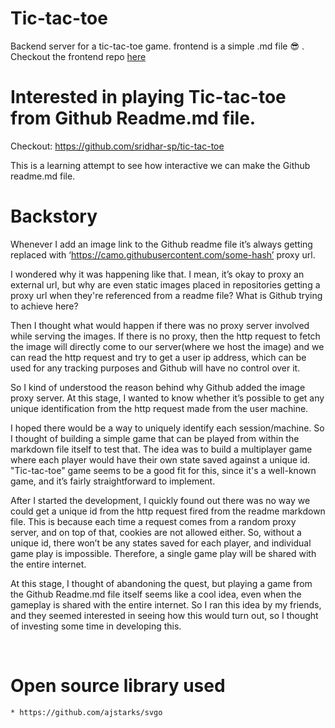 # Tic-tac-toe

Backend server for a tic-tac-toe game. frontend is a simple .md file 😎 . 
Checkout the frontend repo [here](https://github.com/sridhar-sp/tic-tac-toe)


# Interested in playing Tic-tac-toe from Github Readme.md file. 

Checkout: https://github.com/sridhar-sp/tic-tac-toe

This is a learning attempt to see how interactive we can make the Github readme.md file.

# Backstory

Whenever I add an image link to the Github readme file it’s always getting replaced with ‘https://camo.githubusercontent.com/some-hash’ proxy url.

I wondered why it was happening like that. I mean, it’s okay to proxy an external url, but why are even static images placed in repositories getting a proxy url when they're referenced from a readme file? What is Github trying to achieve here?

Then I thought what would happen if there was no proxy server involved while serving the images. If there is no proxy, then the http request to fetch the image will directly come to our server(where we host the image) and we can read the http request and try to get a user ip address, which can be used for any tracking purposes and Github will have no control over it.

So I kind of understood the reason behind why Github added the image proxy server. At this stage, I wanted to know whether it’s possible to get any unique identification from the http request made from the user machine.

I hoped there would be a way to uniquely identify each session/machine. So I thought of building a simple game that can be played from within the markdown file itself to test that. The idea was to build a multiplayer game where each player would have their own state saved against a unique id. "Tic-tac-toe" game seems to be a good fit for this, since it's a well-known game, and it’s fairly straightforward to implement.

After I started the development, I quickly found out there was no way we could get a unique id from the http request fired from the readme markdown file. This is because each time a request comes from a random proxy server, and on top of that, cookies are not allowed either. So, without a unique id, there won’t be any states saved for each player, and individual game play is impossible. Therefore, a single game play will be shared with the entire internet.

At this stage, I thought of abandoning the quest, but playing a game from the Github Readme.md file itself seems like a cool idea, even when the gameplay is shared with the entire internet. So I ran this idea by my friends, and they seemed interested in seeing how this would turn out, so I thought of investing some time in developing this.



<br/>

# Open source library used
```
* https://github.com/ajstarks/svgo
```
